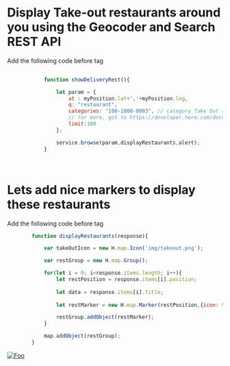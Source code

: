 # Display Take-out restaurants around you using the Geocoder and Search REST API
Add the following code before </script> tag
```javascript
           
            function showDeliveryRest(){

                let param = {
                    at : myPosition.lat+','+myPosition.lng,
                    q: "restaurant",
                    categories: "100-1000-0003", // category Take Out and Delivery Only ,
                    // for more, got to https://developer.here.com/documentation/geocoding-search-api/dev_guide/topics-places/places-category-system-full.html
                    limit:100
                }; 

                service.browse(param,displayRestaurants,alert);
            }
```
</br> 

# Lets add nice markers to display these restaurants

Add the following code before </script> tag

```javascript
        function displayRestaurants(response){

            var takeOutIcon = new H.map.Icon('img/takeout.png');

            var restGroup = new H.map.Group();

            for(let i = 0; i<response.items.length; i++){
                let restPosition = response.items[i].position; 
              
                let data = response.items[i].title;
              
                let restMarker = new H.map.Marker(restPosition,{icon: takeOutIcon} );

                restGroup.addObject(restMarker);
            }

            map.addObject(restGroup);
        }

```

[![Foo](/img/s3.png)](/Step3.md) 

